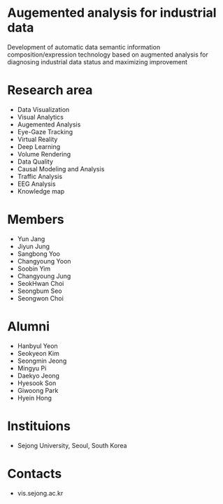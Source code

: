 # Augemented analysis for industrial data
Development of automatic data semantic information composition/expression technology based on augmented analysis for diagnosing industrial data status and maximizing improvement

# Research area
- Data Visualization
- Visual Analytics
- Augemented Analysis
- Eye-Gaze Tracking
- Virtual Reality
- Deep Learning
- Volume Rendering
- Data Quality
- Causal Modeling and Analysis
- Traffic Analysis
- EEG Analysis
- Knowledge map

# Members
- Yun Jang
- Jiyun Jung
- Sangbong Yoo
- Changyoung Yoon
- Soobin Yim
- Changyoung Jung
- SeokHwan Choi
- Seongbum Seo
- Seongwon Choi

# Alumni
- Hanbyul Yeon
- Seokyeon Kim
- Seongmin Jeong
- Mingyu Pi
- Daekyo Jeong
- Hyesook Son
- Giwoong Park
- Hyein Hong
  
# Instituions
- Sejong University, Seoul, South Korea

# Contacts
- vis.sejong.ac.kr
